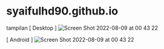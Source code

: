# syaifulhd90.github.io

tampilan
[ Desktop ] 
![Screen Shot 2022-08-09 at 00 43 22](https://user-images.githubusercontent.com/76829485/183480707-dd2ad4b1-04de-4d9e-9759-7dc138679e57.png)

[ Android ]
![Screen Shot 2022-08-09 at 00 43 22](https://user-images.githubusercontent.com/76829485/183480510-f36afa9d-c9df-4118-89ef-5df500c0f395.png)
